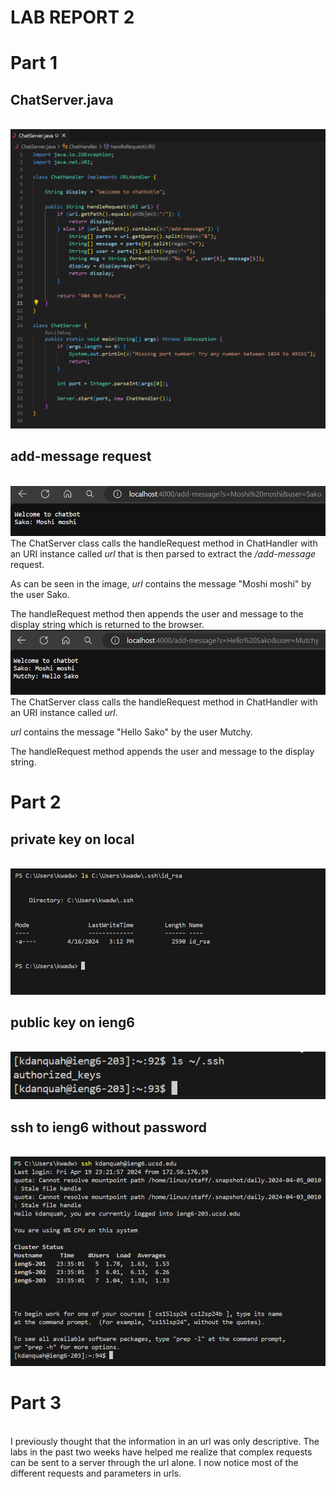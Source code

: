 
# **LAB REPORT 2**
# Part 1
## ChatServer.java
\
![Screenshot of my ChatServer code](code.png)
## add-message request
\
![Screenshot 1 of chat](chat1.png)
\
The ChatServer class calls the handleRequest method in ChatHandler with an URI instance called *url* that is then parsed to extract the */add-message* request.

As can be seen in the image, *url* contains the message "Moshi moshi" by the user Sako.

The handleRequest method then appends the user and message to the display string which is returned to the browser.
\
![Screenshot 2 of chat](chat2.png)
\
The ChatServer class calls the handleRequest method in ChatHandler with an URI instance called *url*.

*url* contains the message "Hello Sako" by the user Mutchy.

The handleRequest method appends the user and message to the display string.
# Part 2
## private key on local
\
![Screenshot of private key on local](ls_private.png)
## public key on ieng6
\
![Screenshot of public key on ieng6](ls_pub_remote.png)
## ssh to ieng6 without password
\
![Screenshot of ssh to ieng6 without password](interraction_no_pswd.png)
# Part 3
\
I previously thought that the information in an url was only descriptive. The labs in the past
two weeks have helped me realize that complex requests can be sent to a server through the url alone. I now notice most of
the different requests and parameters in urls.
